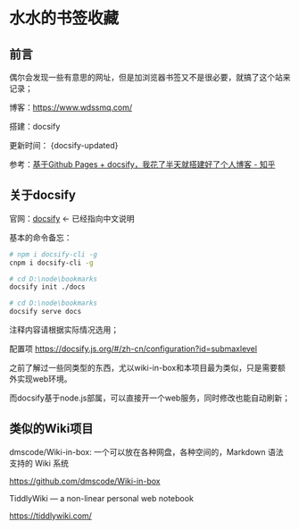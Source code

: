 # 水水的书签收藏

## 前言

偶尔会发现一些有意思的网址，但是加浏览器书签又不是很必要，就搞了这个站来记录；

博客：https://www.wdssmq.com/

搭建：docsify

更新时间： {docsify-updated}

参考：[基于Github Pages + docsify，我花了半天就搭建好了个人博客 - 知乎](https://zhuanlan.zhihu.com/p/101126727 "基于Github Pages + docsify，我花了半天就搭建好了个人博客 - 知乎")

## 关于docsify

官网：[docsify](https://docsify.js.org/#/zh-cn/ "docsify") ← 已经指向中文说明

基本的命令备忘：

```bash
# npm i docsify-cli -g
cnpm i docsify-cli -g

# cd D:\node\bookmarks
docsify init ./docs

# cd D:\node\bookmarks
docsify serve docs
```

注释内容请根据实际情况选用；

配置项
https://docsify.js.org/#/zh-cn/configuration?id=submaxlevel

之前了解过一些同类型的东西，尤以wiki-in-box和本项目最为类似，只是需要额外实现web环境。

而docsify基于node.js部属，可以直接开一个web服务，同时修改也能自动刷新；

## 类似的Wiki项目

dmscode/Wiki-in-box: 一个可以放在各种网盘，各种空间的，Markdown 语法支持的 Wiki 系统

https://github.com/dmscode/Wiki-in-box

TiddlyWiki — a non-linear personal web notebook

https://tiddlywiki.com/
